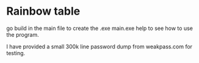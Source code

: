 # Rainbow table

go build in the main file to create the .exe 
main.exe help to see how to use the program. 

I have provided a small 300k line password dump from weakpass.com for testing. 
